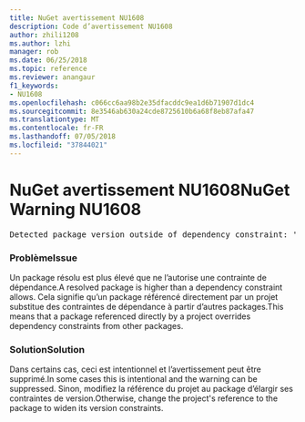 ```yaml
---
title: NuGet avertissement NU1608
description: Code d’avertissement NU1608
author: zhili1208
ms.author: lzhi
manager: rob
ms.date: 06/25/2018
ms.topic: reference
ms.reviewer: anangaur
f1_keywords:
- NU1608
ms.openlocfilehash: c066cc6aa98b2e35dfacddc9ea1d6b71907d1dc4
ms.sourcegitcommit: 8e3546ab630a24cde8725610b6a68f8eb87afa47
ms.translationtype: MT
ms.contentlocale: fr-FR
ms.lasthandoff: 07/05/2018
ms.locfileid: "37844021"
---
```

# <a name="nuget-warning-nu1608"></a><span data-ttu-id="b7bc4-103">NuGet avertissement NU1608</span><span class="sxs-lookup"><span data-stu-id="b7bc4-103">NuGet Warning NU1608</span></span>

<pre>Detected package version outside of dependency constraint: 'PackageA' 1.0.0 requires 'PackageB' (= 1.0.0) but version 'PackageB' 2.0.0 was resolved.</pre>

### <a name="issue"></a><span data-ttu-id="b7bc4-104">Problème</span><span class="sxs-lookup"><span data-stu-id="b7bc4-104">Issue</span></span>
<span data-ttu-id="b7bc4-105">Un package résolu est plus élevé que ne l’autorise une contrainte de dépendance.</span><span class="sxs-lookup"><span data-stu-id="b7bc4-105">A resolved package is higher than a dependency constraint allows.</span></span> <span data-ttu-id="b7bc4-106">Cela signifie qu’un package référencé directement par un projet substitue des contraintes de dépendance à partir d’autres packages.</span><span class="sxs-lookup"><span data-stu-id="b7bc4-106">This means that a package referenced directly by a project overrides dependency constraints from other packages.</span></span>

### <a name="solution"></a><span data-ttu-id="b7bc4-107">Solution</span><span class="sxs-lookup"><span data-stu-id="b7bc4-107">Solution</span></span>
<span data-ttu-id="b7bc4-108">Dans certains cas, ceci est intentionnel et l’avertissement peut être supprimé.</span><span class="sxs-lookup"><span data-stu-id="b7bc4-108">In some cases this is intentional and the warning can be suppressed.</span></span> <span data-ttu-id="b7bc4-109">Sinon, modifiez la référence du projet au package d’élargir ses contraintes de version.</span><span class="sxs-lookup"><span data-stu-id="b7bc4-109">Otherwise, change the project's reference to the package to widen its version constraints.</span></span>